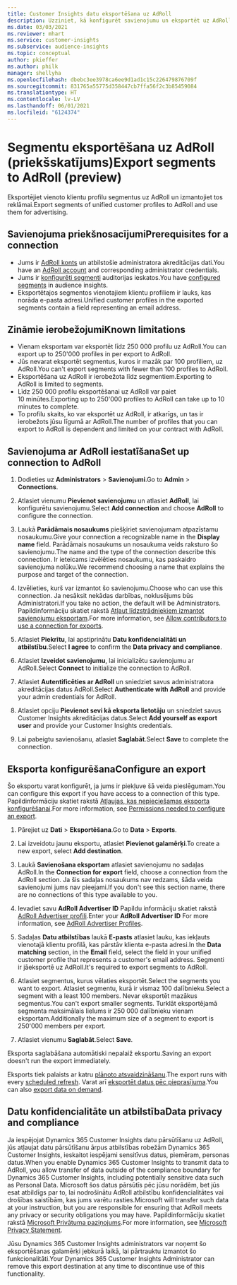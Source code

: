 ```yaml
---
title: Customer Insights datu eksportēšana uz AdRoll
description: Uzziniet, kā konfigurēt savienojumu un eksportēt uz AdRoll.
ms.date: 03/03/2021
ms.reviewer: mhart
ms.service: customer-insights
ms.subservice: audience-insights
ms.topic: conceptual
author: pkieffer
ms.author: philk
manager: shellyha
ms.openlocfilehash: dbebc3ee3978ca6ee9d1ad1c15c226479876709f
ms.sourcegitcommit: 831765a55775d358447cb7ffa56f2c3b85459084
ms.translationtype: HT
ms.contentlocale: lv-LV
ms.lasthandoff: 06/01/2021
ms.locfileid: "6124374"
---
```

# <a name="export-segments-to-adroll-preview"></a><span data-ttu-id="9e232-103">Segmentu eksportēšana uz AdRoll (priekšskatījums)</span><span class="sxs-lookup"><span data-stu-id="9e232-103">Export segments to AdRoll (preview)</span></span>

<span data-ttu-id="9e232-104">Eksportējiet vienoto klientu profilu segmentus uz AdRoll un izmantojiet tos reklāmai.</span><span class="sxs-lookup"><span data-stu-id="9e232-104">Export segments of unified customer profiles to AdRoll and use them for advertising.</span></span> 

## <a name="prerequisites-for-a-connection"></a><span data-ttu-id="9e232-105">Savienojuma priekšnosacījumi</span><span class="sxs-lookup"><span data-stu-id="9e232-105">Prerequisites for a connection</span></span>

-   <span data-ttu-id="9e232-106">Jums ir [AdRoll konts](https://www.adroll.com/) un atbilstošie administratora akreditācijas dati.</span><span class="sxs-lookup"><span data-stu-id="9e232-106">You have an [AdRoll account](https://www.adroll.com/) and corresponding administrator credentials.</span></span>
-   <span data-ttu-id="9e232-107">Jums ir [konfigurēti segmenti](segments.md) auditorijas ieskatos.</span><span class="sxs-lookup"><span data-stu-id="9e232-107">You have [configured segments](segments.md) in audience insights.</span></span>
-   <span data-ttu-id="9e232-108">Eksportētajos segmentos vienotajiem klientu profiliem ir lauks, kas norāda e-pasta adresi.</span><span class="sxs-lookup"><span data-stu-id="9e232-108">Unified customer profiles in the exported segments contain a field representing an email address.</span></span>

## <a name="known-limitations"></a><span data-ttu-id="9e232-109">Zināmie ierobežojumi</span><span class="sxs-lookup"><span data-stu-id="9e232-109">Known limitations</span></span>

- <span data-ttu-id="9e232-110">Vienam eksportam var eksportēt līdz 250 000 profilu uz AdRoll.</span><span class="sxs-lookup"><span data-stu-id="9e232-110">You can export up to 250'000 profiles in per export to AdRoll.</span></span>
- <span data-ttu-id="9e232-111">Jūs nevarat eksportēt segmentus, kuros ir mazāk par 100 profiliem, uz AdRoll.</span><span class="sxs-lookup"><span data-stu-id="9e232-111">You can't export segments with fewer than 100 profiles to AdRoll.</span></span> 
- <span data-ttu-id="9e232-112">Eksportēšana uz AdRoll ir ierobežota līdz segmentiem.</span><span class="sxs-lookup"><span data-stu-id="9e232-112">Exporting to AdRoll is limited to segments.</span></span>
- <span data-ttu-id="9e232-113">Līdz 250 000 profilu eksportēšanai uz AdRoll var paiet 10 minūtes.</span><span class="sxs-lookup"><span data-stu-id="9e232-113">Exporting up to 250'000 profiles to AdRoll can take up to 10 minutes to complete.</span></span> 
- <span data-ttu-id="9e232-114">To profilu skaits, ko var eksportēt uz AdRoll, ir atkarīgs, un tas ir ierobežots jūsu līgumā ar AdRoll.</span><span class="sxs-lookup"><span data-stu-id="9e232-114">The number of profiles that you can export to AdRoll is dependent and limited on your contract with AdRoll.</span></span>

## <a name="set-up-connection-to-adroll"></a><span data-ttu-id="9e232-115">Savienojuma ar AdRoll iestatīšana</span><span class="sxs-lookup"><span data-stu-id="9e232-115">Set up connection to AdRoll</span></span>

1. <span data-ttu-id="9e232-116">Dodieties uz **Administrators** > **Savienojumi**.</span><span class="sxs-lookup"><span data-stu-id="9e232-116">Go to **Admin** > **Connections**.</span></span>

1. <span data-ttu-id="9e232-117">Atlasiet vienumu **Pievienot savienojumu** un atlasiet **AdRoll**, lai konfigurētu savienojumu.</span><span class="sxs-lookup"><span data-stu-id="9e232-117">Select **Add connection** and choose **AdRoll** to configure the connection.</span></span>

1. <span data-ttu-id="9e232-118">Laukā **Parādāmais nosaukums** piešķiriet savienojumam atpazīstamu nosaukumu.</span><span class="sxs-lookup"><span data-stu-id="9e232-118">Give your connection a recognizable name in the **Display name** field.</span></span> <span data-ttu-id="9e232-119">Parādāmais nosaukums un nosaukuma veids raksturo šo savienojumu.</span><span class="sxs-lookup"><span data-stu-id="9e232-119">The name and the type of the connection describe this connection.</span></span> <span data-ttu-id="9e232-120">Ir ieteicams izvēlēties nosaukumu, kas paskaidro savienojuma nolūku.</span><span class="sxs-lookup"><span data-stu-id="9e232-120">We recommend choosing a name that explains the purpose and target of the connection.</span></span>

1. <span data-ttu-id="9e232-121">Izvēlieties, kurš var izmantot šo savienojumu.</span><span class="sxs-lookup"><span data-stu-id="9e232-121">Choose who can use this connection.</span></span> <span data-ttu-id="9e232-122">Ja nesāksit nekādas darbības, noklusējums būs Administratori.</span><span class="sxs-lookup"><span data-stu-id="9e232-122">If you take no action, the default will be Administrators.</span></span> <span data-ttu-id="9e232-123">Papildinformāciju skatiet rakstā [Atļaut līdzstrādniekiem izmantot savienojumu eksportam](connections.md#allow-contributors-to-use-a-connection-for-exports).</span><span class="sxs-lookup"><span data-stu-id="9e232-123">For more information, see [Allow contributors to use a connection for exports](connections.md#allow-contributors-to-use-a-connection-for-exports).</span></span>

1. <span data-ttu-id="9e232-124">Atlasiet **Piekrītu**, lai apstiprinātu **Datu konfidencialitāti un atbilstību**.</span><span class="sxs-lookup"><span data-stu-id="9e232-124">Select **I agree** to confirm the **Data privacy and compliance**.</span></span>

1. <span data-ttu-id="9e232-125">Atlasiet **Izveidot savienojumu**, lai inicializētu savienojumu ar AdRoll.</span><span class="sxs-lookup"><span data-stu-id="9e232-125">Select **Connect** to initialize the connection to AdRoll.</span></span>

1. <span data-ttu-id="9e232-126">Atlasiet **Autentificēties ar AdRoll** un sniedziet savus administratora akreditācijas datus AdRoll.</span><span class="sxs-lookup"><span data-stu-id="9e232-126">Select **Authenticate with AdRoll** and provide your admin credentials for AdRoll.</span></span> 

1. <span data-ttu-id="9e232-127">Atlasiet opciju **Pievienot sevi kā eksporta lietotāju** un sniedziet savus Customer Insights akreditācijas datus.</span><span class="sxs-lookup"><span data-stu-id="9e232-127">Select **Add yourself as export user** and provide your Customer Insights credentials.</span></span>

1. <span data-ttu-id="9e232-128">Lai pabeigtu savienošanu, atlasiet **Saglabāt**.</span><span class="sxs-lookup"><span data-stu-id="9e232-128">Select **Save** to complete the connection.</span></span>

## <a name="configure-an-export"></a><span data-ttu-id="9e232-129">Eksporta konfigurēšana</span><span class="sxs-lookup"><span data-stu-id="9e232-129">Configure an export</span></span>

<span data-ttu-id="9e232-130">Šo eksportu varat konfigurēt, ja jums ir piekļuve šā veida pieslēgumam.</span><span class="sxs-lookup"><span data-stu-id="9e232-130">You can configure this export if you have access to a connection of this type.</span></span> <span data-ttu-id="9e232-131">Papildinformāciju skatiet rakstā [Atļaujas, kas nepieciešamas eksporta konfigurēšanai](export-destinations.md#set-up-a-new-export).</span><span class="sxs-lookup"><span data-stu-id="9e232-131">For more information, see [Permissions needed to configure an export](export-destinations.md#set-up-a-new-export).</span></span>

1. <span data-ttu-id="9e232-132">Pārejiet uz **Dati** > **Eksportēšana**.</span><span class="sxs-lookup"><span data-stu-id="9e232-132">Go to **Data** > **Exports**.</span></span>

1. <span data-ttu-id="9e232-133">Lai izveidotu jaunu eksportu, atlasiet **Pievienot galamērķi**.</span><span class="sxs-lookup"><span data-stu-id="9e232-133">To create a new export, select **Add destination**.</span></span>

1. <span data-ttu-id="9e232-134">Laukā **Savienošana eksportam** atlasiet savienojumu no sadaļas AdRoll.</span><span class="sxs-lookup"><span data-stu-id="9e232-134">In the **Connection for export** field, choose a connection from the AdRoll section.</span></span> <span data-ttu-id="9e232-135">Ja šis sadaļas nosaukums nav redzams, šāda veida savienojumi jums nav pieejami.</span><span class="sxs-lookup"><span data-stu-id="9e232-135">If you don't see this section name, there are no connections of this type available to you.</span></span>

1. <span data-ttu-id="9e232-136">Ievadiet savu **AdRoll Advertiser ID** Papildu informāciju skatiet rakstā [AdRoll Advertiser profili](https://help.adroll.com/hc/articles/212011838-Advertiser-Profiles).</span><span class="sxs-lookup"><span data-stu-id="9e232-136">Enter your **AdRoll Advertiser ID** For more information, see [AdRoll Advertiser Profiles](https://help.adroll.com/hc/articles/212011838-Advertiser-Profiles).</span></span>

3. <span data-ttu-id="9e232-137">Sadaļas **Datu atbilstības** laukā **E-pasts** atlasiet lauku, kas iekļauts vienotajā klientu profilā, kas pārstāv klienta e-pasta adresi.</span><span class="sxs-lookup"><span data-stu-id="9e232-137">In the **Data matching** section, in the **Email** field, select the field in your unified customer profile that represents a customer's email address.</span></span> <span data-ttu-id="9e232-138">Segmenti ir jāeksportē uz AdRoll.</span><span class="sxs-lookup"><span data-stu-id="9e232-138">It's required to export segments to AdRoll.</span></span>

1. <span data-ttu-id="9e232-139">Atlasiet segmentus, kurus vēlaties eksportēt.</span><span class="sxs-lookup"><span data-stu-id="9e232-139">Select the segments you want to export.</span></span> <span data-ttu-id="9e232-140">Atlasiet segmentu, kurā ir vismaz 100 dalībnieku.</span><span class="sxs-lookup"><span data-stu-id="9e232-140">Select a segment with a least 100 members.</span></span> <span data-ttu-id="9e232-141">Nevar eksportēt mazākus segmentus.</span><span class="sxs-lookup"><span data-stu-id="9e232-141">You can't export smaller segments.</span></span> <span data-ttu-id="9e232-142">Turklāt eksportējamā segmenta maksimālais lielums ir 250 000 dalībnieku vienam eksportam.</span><span class="sxs-lookup"><span data-stu-id="9e232-142">Additionally the maximum size of a segment to export is 250'000 members per export.</span></span> 

1. <span data-ttu-id="9e232-143">Atlasiet vienumu **Saglabāt**.</span><span class="sxs-lookup"><span data-stu-id="9e232-143">Select **Save**.</span></span>

<span data-ttu-id="9e232-144">Eksporta saglabāšana automātiski nepalaiž eksportu.</span><span class="sxs-lookup"><span data-stu-id="9e232-144">Saving an export doesn't run the export immediately.</span></span>

<span data-ttu-id="9e232-145">Eksports tiek palaists ar katru [plānoto atsvaidzināšanu](system.md#schedule-tab).</span><span class="sxs-lookup"><span data-stu-id="9e232-145">The export runs with every [scheduled refresh](system.md#schedule-tab).</span></span> <span data-ttu-id="9e232-146">Varat arī [eksportēt datus pēc pieprasījuma](export-destinations.md#run-exports-on-demand).</span><span class="sxs-lookup"><span data-stu-id="9e232-146">You can also [export data on demand](export-destinations.md#run-exports-on-demand).</span></span> 


## <a name="data-privacy-and-compliance"></a><span data-ttu-id="9e232-147">Datu konfidencialitāte un atbilstība</span><span class="sxs-lookup"><span data-stu-id="9e232-147">Data privacy and compliance</span></span>

<span data-ttu-id="9e232-148">Ja iespējojat Dynamics 365 Customer Insights datu pārsūtīšanu uz AdRoll, jūs atļaujat datu pārsūtīšanu ārpus atbilstības robežām Dynamics 365 Customer Insights, ieskaitot iespējami sensitīvus datus, piemēram, personas datus.</span><span class="sxs-lookup"><span data-stu-id="9e232-148">When you enable Dynamics 365 Customer Insights to transmit data to AdRoll, you allow transfer of data outside of the compliance boundary for Dynamics 365 Customer Insights, including potentially sensitive data such as Personal Data.</span></span> <span data-ttu-id="9e232-149">Microsoft šos datus pārsūtīs pēc jūsu norādēm, bet jūs esat atbildīgs par to, lai nodrošinātu AdRoll atbilstību konfidencialitātes vai drošības saistībām, kas jums varētu rasties.</span><span class="sxs-lookup"><span data-stu-id="9e232-149">Microsoft will transfer such data at your instruction, but you are responsible for ensuring that AdRoll meets any privacy or security obligations you may have.</span></span> <span data-ttu-id="9e232-150">Papildinformāciju skatiet rakstā [Microsoft Privātuma paziņojums](https://go.microsoft.com/fwlink/?linkid=396732).</span><span class="sxs-lookup"><span data-stu-id="9e232-150">For more information, see [Microsoft Privacy Statement](https://go.microsoft.com/fwlink/?linkid=396732).</span></span>

<span data-ttu-id="9e232-151">Jūsu Dynamics 365 Customer Insights administrators var noņemt šo eksportēšanas galamērķi jebkurā laikā, lai pārtrauktu izmantot šo funkcionalitāti.</span><span class="sxs-lookup"><span data-stu-id="9e232-151">Your Dynamics 365 Customer Insights Administrator can remove this export destination at any time to discontinue use of this functionality.</span></span>
